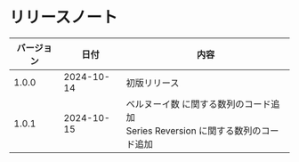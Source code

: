 # リリースノート

| バージョン | 日付 | 内容 |
| --- | --- | --- |
| 1.0.0 | 2024-10-14 | 初版リリース |
| 1.0.1 | 2024-10-15 | ベルヌーイ数 に関する数列のコード追加<br>Series Reversion に関する数列のコード追加 |

